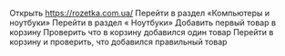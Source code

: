 Открыть https://rozetka.com.ua/ 
Перейти в раздел «Компьютеры и ноутбуки»
Перейти в раздел « Ноутбуки»
Добавить первый товар в корзину
Проверить что в корзину добавился один товар
Перейти в корзину и проверить, что добавился правильный товар
